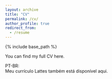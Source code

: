 ```yaml
---
layout: archive
title: "CV"
permalink: /cv/
author_profile: true
redirect_from:
  - /resume
---
```


{% include base_path %}

You can find my full CV <a href="https://drive.google.com/file/d/1PAB80mGV4rOkWyHsdRzO07VUfb2jk7w2/view?usp=sharing" style="text-decoration: none">here</a>.

PT-BR:</br>Meu currículo Lattes também está disponível <a href="http://lattes.cnpq.br/0908820044824584" style="text-decoration: none">aqui</a>.
